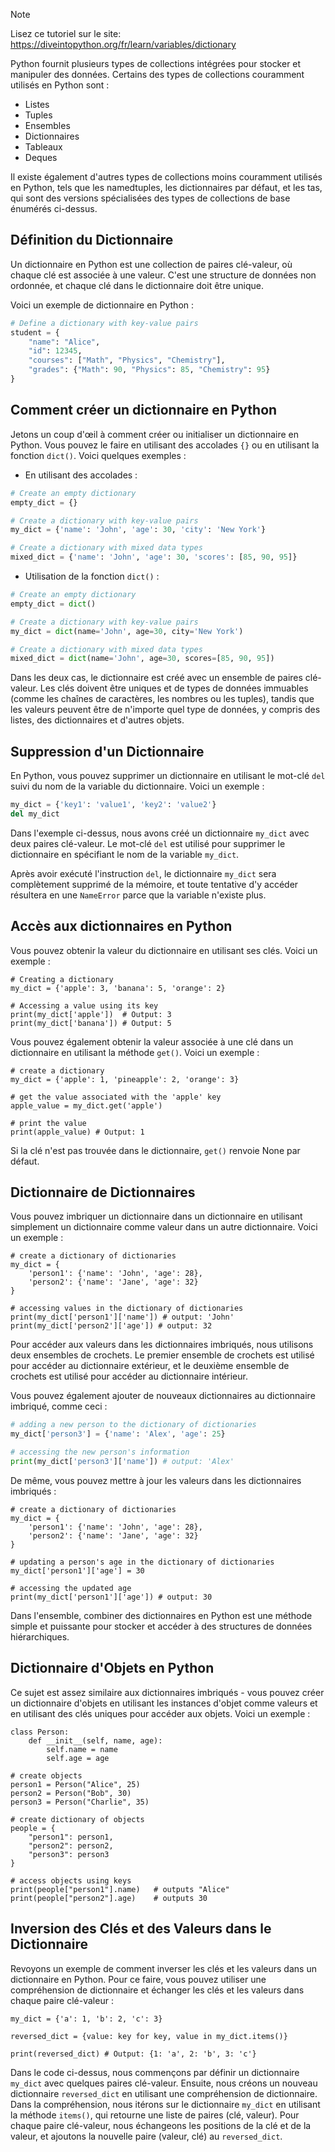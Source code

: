 > [!NOTE]
> Lisez ce tutoriel sur le site: https://diveintopython.org/fr/learn/variables/dictionary

Python fournit plusieurs types de collections intégrées pour stocker et manipuler des données. Certains des types de collections couramment utilisés en Python sont :

* Listes
* Tuples
* Ensembles
* Dictionnaires
* Tableaux
* Deques

Il existe également d'autres types de collections moins couramment utilisés en Python, tels que les namedtuples, les dictionnaires par défaut, et les tas, qui sont des versions spécialisées des types de collections de base énumérés ci-dessus.

## Définition du Dictionnaire

Un dictionnaire en Python est une collection de paires clé-valeur, où chaque clé est associée à une valeur. C'est une structure de données non ordonnée, et chaque clé dans le dictionnaire doit être unique.

Voici un exemple de dictionnaire en Python :

```python
# Define a dictionary with key-value pairs
student = {
    "name": "Alice",
    "id": 12345,
    "courses": ["Math", "Physics", "Chemistry"],
    "grades": {"Math": 90, "Physics": 85, "Chemistry": 95}
}
```

## Comment créer un dictionnaire en Python

Jetons un coup d'œil à comment créer ou initialiser un dictionnaire en Python. Vous pouvez le faire en utilisant des accolades `{}` ou en utilisant la fonction `dict()`. Voici quelques exemples :

- En utilisant des accolades :

```python
# Create an empty dictionary
empty_dict = {}

# Create a dictionary with key-value pairs
my_dict = {'name': 'John', 'age': 30, 'city': 'New York'}

# Create a dictionary with mixed data types
mixed_dict = {'name': 'John', 'age': 30, 'scores': [85, 90, 95]}
```

- Utilisation de la fonction `dict()` :

```python
# Create an empty dictionary
empty_dict = dict()

# Create a dictionary with key-value pairs
my_dict = dict(name='John', age=30, city='New York')

# Create a dictionary with mixed data types
mixed_dict = dict(name='John', age=30, scores=[85, 90, 95])
```

Dans les deux cas, le dictionnaire est créé avec un ensemble de paires clé-valeur. Les clés doivent être uniques et de types de données immuables (comme les chaînes de caractères, les nombres ou les tuples), tandis que les valeurs peuvent être de n'importe quel type de données, y compris des listes, des dictionnaires et d'autres objets.

## Suppression d'un Dictionnaire

En Python, vous pouvez supprimer un dictionnaire en utilisant le mot-clé `del` suivi du nom de la variable du dictionnaire. Voici un exemple :

```python
my_dict = {'key1': 'value1', 'key2': 'value2'}
del my_dict
```

Dans l'exemple ci-dessus, nous avons créé un dictionnaire `my_dict` avec deux paires clé-valeur. Le mot-clé `del` est utilisé pour supprimer le dictionnaire en spécifiant le nom de la variable `my_dict`.

Après avoir exécuté l'instruction `del`, le dictionnaire `my_dict` sera complètement supprimé de la mémoire, et toute tentative d'y accéder résultera en une `NameError` parce que la variable n'existe plus.

## Accès aux dictionnaires en Python

Vous pouvez obtenir la valeur du dictionnaire en utilisant ses clés. Voici un exemple :

```python3
# Creating a dictionary
my_dict = {'apple': 3, 'banana': 5, 'orange': 2}

# Accessing a value using its key
print(my_dict['apple'])  # Output: 3
print(my_dict['banana']) # Output: 5
```

Vous pouvez également obtenir la valeur associée à une clé dans un dictionnaire en utilisant la méthode `get()`. Voici un exemple :

```python3
# create a dictionary
my_dict = {'apple': 1, 'pineapple': 2, 'orange': 3}

# get the value associated with the 'apple' key
apple_value = my_dict.get('apple')

# print the value
print(apple_value) # Output: 1
```

Si la clé n'est pas trouvée dans le dictionnaire, `get()` renvoie None par défaut.

## Dictionnaire de Dictionnaires

Vous pouvez imbriquer un dictionnaire dans un dictionnaire en utilisant simplement un dictionnaire comme valeur dans un autre dictionnaire. Voici un exemple :

```python3
# create a dictionary of dictionaries
my_dict = {
    'person1': {'name': 'John', 'age': 28},
    'person2': {'name': 'Jane', 'age': 32}
}

# accessing values in the dictionary of dictionaries
print(my_dict['person1']['name']) # output: 'John'
print(my_dict['person2']['age']) # output: 32
```

Pour accéder aux valeurs dans les dictionnaires imbriqués, nous utilisons deux ensembles de crochets. Le premier ensemble de crochets est utilisé pour accéder au dictionnaire extérieur, et le deuxième ensemble de crochets est utilisé pour accéder au dictionnaire intérieur.

Vous pouvez également ajouter de nouveaux dictionnaires au dictionnaire imbriqué, comme ceci :

```python
# adding a new person to the dictionary of dictionaries
my_dict['person3'] = {'name': 'Alex', 'age': 25}

# accessing the new person's information
print(my_dict['person3']['name']) # output: 'Alex'
```

De même, vous pouvez mettre à jour les valeurs dans les dictionnaires imbriqués :

```python3
# create a dictionary of dictionaries
my_dict = {
    'person1': {'name': 'John', 'age': 28},
    'person2': {'name': 'Jane', 'age': 32}
}

# updating a person's age in the dictionary of dictionaries
my_dict['person1']['age'] = 30

# accessing the updated age
print(my_dict['person1']['age']) # output: 30
```

Dans l'ensemble, combiner des dictionnaires en Python est une méthode simple et puissante pour stocker et accéder à des structures de données hiérarchiques.

## Dictionnaire d'Objets en Python

Ce sujet est assez similaire aux dictionnaires imbriqués - vous pouvez créer un dictionnaire d'objets en utilisant les instances d'objet comme valeurs et en utilisant des clés uniques pour accéder aux objets. Voici un exemple :

```python3
class Person:
    def __init__(self, name, age):
        self.name = name
        self.age = age

# create objects
person1 = Person("Alice", 25)
person2 = Person("Bob", 30)
person3 = Person("Charlie", 35)

# create dictionary of objects
people = {
    "person1": person1,
    "person2": person2,
    "person3": person3
}

# access objects using keys
print(people["person1"].name)   # outputs "Alice"
print(people["person2"].age)    # outputs 30
```

## Inversion des Clés et des Valeurs dans le Dictionnaire

Revoyons un exemple de comment inverser les clés et les valeurs dans un dictionnaire en Python. Pour ce faire, vous pouvez utiliser une compréhension de dictionnaire et échanger les clés et les valeurs dans chaque paire clé-valeur :

```python3
my_dict = {'a': 1, 'b': 2, 'c': 3}

reversed_dict = {value: key for key, value in my_dict.items()}

print(reversed_dict) # Output: {1: 'a', 2: 'b', 3: 'c'}
```

Dans le code ci-dessus, nous commençons par définir un dictionnaire `my_dict` avec quelques paires clé-valeur. Ensuite, nous créons un nouveau dictionnaire `reversed_dict` en utilisant une compréhension de dictionnaire. Dans la compréhension, nous itérons sur le dictionnaire `my_dict` en utilisant la méthode `items()`, qui retourne une liste de paires (clé, valeur). Pour chaque paire clé-valeur, nous échangeons les positions de la clé et de la valeur, et ajoutons la nouvelle paire (valeur, clé) au `reversed_dict`.
